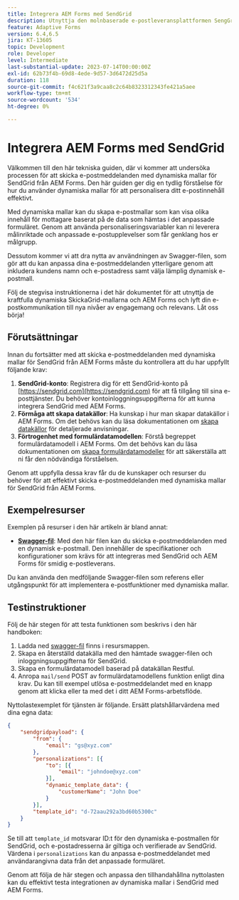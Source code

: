 ```yaml
---
title: Integrera AEM Forms med SendGrid
description: Utnyttja den molnbaserade e-postleveransplattformen SengGrid med AEM Forms.
feature: Adaptive Forms
version: 6.4,6.5
jira: KT-13605
topic: Development
role: Developer
level: Intermediate
last-substantial-update: 2023-07-14T00:00:00Z
exl-id: 62b73f4b-69d8-4ede-9d57-3d6472d25d5a
duration: 118
source-git-commit: f4c621f3a9caa8c2c64b8323312343fe421a5aee
workflow-type: tm+mt
source-wordcount: '534'
ht-degree: 0%

---
```


# Integrera AEM Forms med SendGrid

Välkommen till den här tekniska guiden, där vi kommer att undersöka processen för att skicka e-postmeddelanden med dynamiska mallar för SendGrid från AEM Forms. Den här guiden ger dig en tydlig förståelse för hur du använder dynamiska mallar för att personalisera ditt e-postinnehåll effektivt.

Med dynamiska mallar kan du skapa e-postmallar som kan visa olika innehåll för mottagare baserat på de data som hämtas i det anpassade formuläret. Genom att använda personaliseringsvariabler kan ni leverera målinriktade och anpassade e-postupplevelser som får genklang hos er målgrupp.

Dessutom kommer vi att dra nytta av användningen av Swagger-filen, som gör att du kan anpassa dina e-postmeddelanden ytterligare genom att inkludera kundens namn och e-postadress samt välja lämplig dynamisk e-postmall.

Följ de stegvisa instruktionerna i det här dokumentet för att utnyttja de kraftfulla dynamiska SkickaGrid-mallarna och AEM Forms och lyft din e-postkommunikation till nya nivåer av engagemang och relevans. Låt oss börja!

## Förutsättningar

Innan du fortsätter med att skicka e-postmeddelanden med dynamiska mallar för SendGrid från AEM Forms måste du kontrollera att du har uppfyllt följande krav:

1. **SendGrid-konto**: Registrera dig för ett SendGrid-konto på [https://sendgrid.com](https://sendgrid.com) för att få tillgång till sina e-posttjänster. Du behöver kontoinloggningsuppgifterna för att kunna integrera SendGrid med AEM Forms.
1. **Förmåga att skapa datakällor**: Ha kunskap i hur man skapar datakällor i AEM Forms. Om det behövs kan du läsa dokumentationen om [skapa datakällor](https://experienceleague.adobe.com/docs/experience-manager-learn/forms/ic-web-channel-tutorial/parttwo.html) för detaljerade anvisningar.
1. **Förtrogenhet med formulärdatamodellen**: Förstå begreppet formulärdatamodell i AEM Forms. Om det behövs kan du läsa dokumentationen om [skapa formulärdatamodeller](https://experienceleague.adobe.com/docs/experience-manager-65/forms/form-data-model/create-form-data-models.html) för att säkerställa att ni får den nödvändiga förståelsen.

Genom att uppfylla dessa krav får du de kunskaper och resurser du behöver för att effektivt skicka e-postmeddelanden med dynamiska mallar för SendGrid från AEM Forms.

## Exempelresurser

Exemplen på resurser i den här artikeln är bland annat:

* **[Swagger-fil](assets/SendGridWithDynamicTemplate.yaml)**: Med den här filen kan du skicka e-postmeddelanden med en dynamisk e-postmall. Den innehåller de specifikationer och konfigurationer som krävs för att integreras med SendGrid och AEM Forms för smidig e-postleverans.

Du kan använda den medföljande Swagger-filen som referens eller utgångspunkt för att implementera e-postfunktioner med dynamiska mallar.

## Testinstruktioner

Följ de här stegen för att testa funktionen som beskrivs i den här handboken:

1. Ladda ned [swagger-fil](assets/SendGridWithDynamicTemplate.yaml) finns i resursmappen.
2. Skapa en återställd datakälla med den hämtade swagger-filen och inloggningsuppgifterna för SendGrid.
3. Skapa en formulärdatamodell baserad på datakällan Restful.
4. Anropa `mail/send` POST av formulärdatamodellens funktion enligt dina krav. Du kan till exempel utlösa e-postmeddelandet med en knapp genom att klicka eller ta med det i ditt AEM Forms-arbetsflöde.

Nyttolastexemplet för tjänsten är följande. Ersätt platshållarvärdena med dina egna data:

```json
{
    "sendgridpayload": {
        "from": {
            "email": "gs@xyz.com"
        },
        "personalizations": [{
            "to": [{
                "email": "johndoe@xyz.com"
            }],
            "dynamic_template_data": {
                "customerName": "John Doe"
            }
        }],
        "template_id": "d-72aau292a3bd60b5300c"
    }
}
```

Se till att `template_id` motsvarar ID:t för den dynamiska e-postmallen för SendGrid, och e-postadresserna är giltiga och verifierade av SendGrid. Värdena i `personalizations` kan du anpassa e-postmeddelandet med användarangivna data från det anpassade formuläret.

Genom att följa de här stegen och anpassa den tillhandahållna nyttolasten kan du effektivt testa integrationen av dynamiska mallar i SendGrid med AEM Forms.
